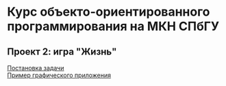 # Курс объекто-ориентированного программирования на МКН СПбГУ
## Проект 2: игра "Жизнь"

[Постановка задачи](./TASK.md) \
[Пример графического приложения](https://github.com/bravit/klock/)
